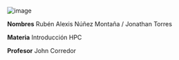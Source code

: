 ![image](https://user-images.githubusercontent.com/110416644/186033336-b0ce35ce-b894-4b88-8499-95562e8915f0.png)


**Nombres** Rubén Alexis Núñez Montaña / Jonathan Torres 

**Materia** Introducción HPC

**Profesor** John Corredor
